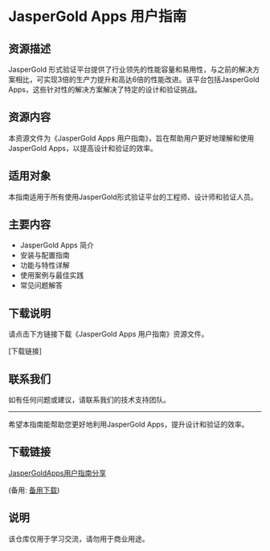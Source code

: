 # JasperGold Apps 用户指南

## 资源描述

JasperGold 形式验证平台提供了行业领先的性能容量和易用性，与之前的解决方案相比，可实现3倍的生产力提升和高达6倍的性能改进。该平台包括JasperGold Apps，这些针对性的解决方案解决了特定的设计和验证挑战。

## 资源内容

本资源文件为《JasperGold Apps 用户指南》，旨在帮助用户更好地理解和使用JasperGold Apps，以提高设计和验证的效率。

## 适用对象

本指南适用于所有使用JasperGold形式验证平台的工程师、设计师和验证人员。

## 主要内容

- JasperGold Apps 简介
- 安装与配置指南
- 功能与特性详解
- 使用案例与最佳实践
- 常见问题解答

## 下载说明

请点击下方链接下载《JasperGold Apps 用户指南》资源文件。

[下载链接]

## 联系我们

如有任何问题或建议，请联系我们的技术支持团队。

---

希望本指南能帮助您更好地利用JasperGold Apps，提升设计和验证的效率。

## 下载链接
[JasperGoldApps用户指南分享](https://pan.quark.cn/s/4605d0196501) 

(备用: [备用下载](https://pan.baidu.com/s/1wXTsmTC2AF8bvG5MnEki2g?pwd=1234))

## 说明

该仓库仅用于学习交流，请勿用于商业用途。
